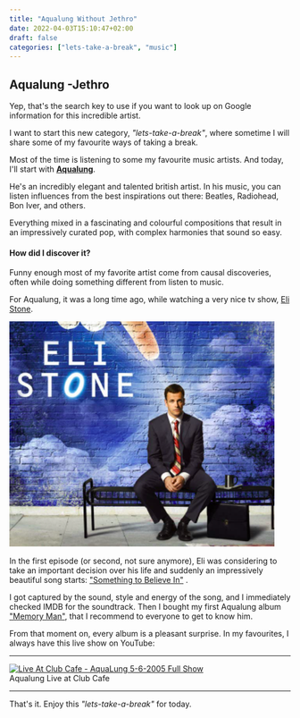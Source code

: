 ```yaml
---
title: "Aqualung Without Jethro"
date: 2022-04-03T15:10:47+02:00
draft: false
categories: ["lets-take-a-break", "music"]
---
```


## Aqualung -Jethro

Yep, that's the search key to use if you want to look up on Google information for this incredible artist.

I want to start this new category, _"lets-take-a-break"_, where sometime I will share some of my favourite ways of taking
a break.

Most of the time is listening to some my favourite music artists. And today, I'll start
with **[Aqualung](https://music.apple.com/us/artist/aqualung/14127688)**.

He's an incredibly elegant and talented british artist. In his music, you can listen influences from the best
inspirations out there: Beatles, Radiohead, Bon Iver, and others. 

Everything mixed in a fascinating and colourful
compositions that result in an impressively curated pop, with complex harmonies that sound so easy.

#### How did I discover it?

Funny enough most of my favorite artist come from causal discoveries, often while doing something different from listen
to music.

For Aqualung, it was a long time ago, while watching a very nice tv show, [Eli Stone](https://www.imdb.com/title/tt0892535/).

![Eli Stone](eli-stone.png)

In the first episode (or second, not sure anymore), Eli was considering to take an important decision over his life and
suddenly an impressively beautiful song starts: ["Something to Believe In"](https://www.youtube.com/watch?v=m3s79fqELSg)
.

I got captured by the sound, style and energy of the song, and I immediately checked IMDB for the soundtrack. Then I
bought my first Aqualung album ["Memory Man"](https://en.wikipedia.org/wiki/Memory_Man_(album)), that I recommend to 
everyone to get to know him.

From that moment on, every album is a pleasant surprise. In my favourites, I always have this live show on YouTube:

----
[![Live At Club Cafe - AquaLung 5-6-2005 Full Show](http://img.youtube.com/vi/oetQ4pB2wH4/0.jpg)](http://www.youtube.com/watch?v=oetQ4pB2wH4 "Live At Club Cafe - AquaLung 5-6-2005 Full Show")  
Aqualung Live at Club Cafe

----

That's it. Enjoy this _"lets-take-a-break"_ for today.